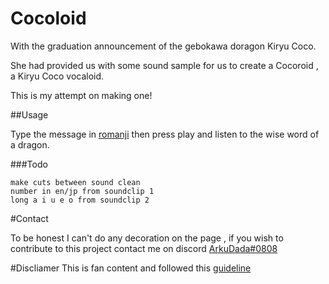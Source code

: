 # Cocoloid
With the graduation announcement of the gebokawa doragon Kiryu Coco.

She had provided us with some sound sample for us to create a Cocoroid , a Kiryu Coco vocaloid.

This is my attempt on making one!

##Usage

Type the message in [romanji](https://en.wikipedia.org/wiki/Romanization_of_Japanese) then press play and listen to the wise word of a dragon.

###Todo

    make cuts between sound clean
    number in en/jp from soundclip 1
    long a i u e o from soundclip 2
    

#Contact

To be honest I can't do any decoration on the page , if you wish to contribute to this project contact me on discord [ArkuDada#0808](https://discordapp.com/users/217305983871877121)

#Discliamer
This is fan content and followed this [guideline](https://en.hololive.tv/terms)